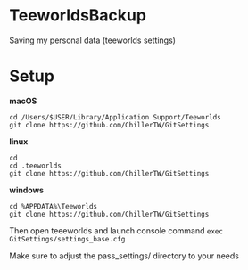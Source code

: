 # TeeworldsBackup
Saving my personal data (teeworlds settings)

# Setup
**macOS**
```
cd /Users/$USER/Library/Application Support/Teeworlds
git clone https://github.com/ChillerTW/GitSettings
```
**linux**
```
cd
cd .teeworlds
git clone https://github.com/ChillerTW/GitSettings
```
**windows**
```
cd %APPDATA%\Teeworlds
git clone https://github.com/ChillerTW/GitSettings
```

Then open teeeworlds and launch console command
```exec GitSettings/settings_base.cfg```

Make sure to adjust the pass_settings/ directory to your needs
